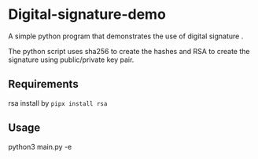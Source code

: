# Digital-signature-demo
A simple python program that demonstrates the use of digital signature .

The python script uses sha256 to create the hashes and RSA to create the signature using public/private key pair. 

## Requirements 
rsa 
install by `pipx install rsa`

## Usage 
python3 main.py -e <your message here>
